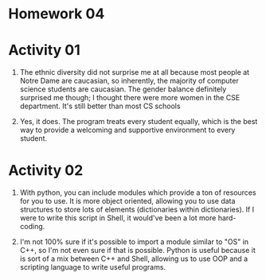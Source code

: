 Homework 04
===========

Activity 01
==
1) The ethnic diversity did not surprise me at all because most people at Notre Dame are caucasian, so inherently, the majority of computer science students are caucasian. The gender balance definitely surprised me though; I thought there were more women in the CSE department. It's still better than most CS schools

2) Yes, it does. The program treats every student equally, which is the best way to provide a welcoming and supportive environment to every student.

Activity 02
==
1) With python, you can include modules which provide a ton of resources for you to use. It is more object oriented, allowing you to use data structures to store lots of elements (dictionaries within dictionaries). If I were to write this script in Shell, it would've been a lot more hard-coding.

2) I'm not 100% sure if it's possible to import a module similar to "OS" in C++, so I'm not even sure if that is possible. Python is useful because it is sort of a mix between C++ and Shell, allowing us to use OOP and a scripting language to write useful programs.

